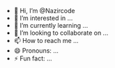 - 👋 Hi, I’m @Nazircode
- 👀 I’m interested in ...
- 🌱 I’m currently learning ...
- 💞️ I’m looking to collaborate on ...
- 📫 How to reach me ...
- 😄 Pronouns: ...
- ⚡ Fun fact: ...

<!---
Nazircode/Nazircode is a ✨ special ✨ repository because its `README.md` (this file) appears on your GitHub profile.
You can click the Preview link to take a look at your changes.
--->
